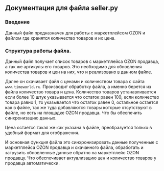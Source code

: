 ## Документация для файла seller.py 
### Введение 
Данный файл предназначен для работы с маркетплейсом OZON и файлом где хранятся количество товаров и их цена. 
### Структура работы файла. 
Данный файл получает список товаров с  маркетплейса OZON продавца, а так же артикулы его товаров. Это необходимо для обновления количества товаров и цен на них, что и реализовано в данном файле. 


Далее он скачивает файл c ценами и количеством товара с сайта `www.timeworld.ru`. Производит обработку файла, а именно берется из файла количество товара и цена. Количество товаров устанавливается если более 10 штук 
указывается что остаток равен 100, если количество товара равно 1, то указывается что остаток равен 0, остальное остается как в файле, так же туда добавляются товары которые отсутствуют в файле, но есть на площадке OZON продавца.
Что бы обеспечить синхронизацию данных. 


Цена остается такая же как указана в файле, преобразуется только в удобный формат для отображения.  


И основная функция файла это синхронизировать данные полученные с маркетплейса OZON продавца и скачанного файла, обработать и загрузить обновленные данные обратно на маркетплейс OZON продавцу. Что обеспечивает актуализацию 
цен и количество товаров у продавца автоматически. 
